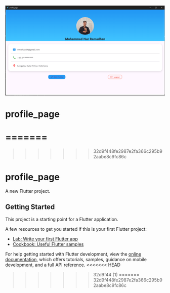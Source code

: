 ![Gambar Profil](assets/App.png)
# profile_page
=======
=======
>>>>>>> 32d9f448fe2987e2fa366c295b92aabe8c9fc86c
# profile_page

A new Flutter project.

## Getting Started

This project is a starting point for a Flutter application.

A few resources to get you started if this is your first Flutter project:

- [Lab: Write your first Flutter app](https://docs.flutter.dev/get-started/codelab)
- [Cookbook: Useful Flutter samples](https://docs.flutter.dev/cookbook)

For help getting started with Flutter development, view the
[online documentation](https://docs.flutter.dev/), which offers tutorials,
samples, guidance on mobile development, and a full API reference.
<<<<<<< HEAD
>>>>>>> 32d9f44 (1)
=======
>>>>>>> 32d9f448fe2987e2fa366c295b92aabe8c9fc86c
